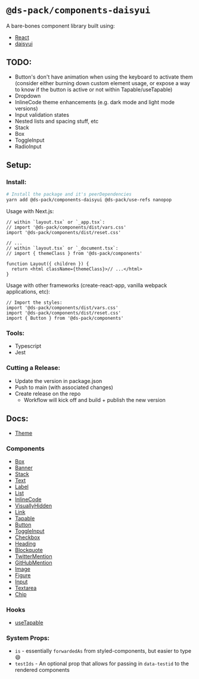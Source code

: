# `@ds-pack/components-daisyui`

A bare-bones component library built using:

- [React](https://reactjs.org/)
- [daisyui](https://daisyui.com/)

## TODO:

- Button's don't have animation when using the keyboard to activate them
  (consider either burning down custom element usage, or expose a way to know if
  the button is active or not within Tapable/useTapable)
- Dropdown
- InlineCode theme enhancements (e.g. dark mode and light mode versions)
- Input validation states
- Nested lists and spacing stuff, etc
- Stack
- Box
- ToggleInput
- RadioInput

## Setup:

### Install:

```sh
# Install the package and it's peerDependencies
yarn add @ds-pack/components-daisyui @ds-pack/use-refs nanopop
```

Usage with Next.js:

```tsx
// within `layout.tsx` or `_app.tsx`:
// import '@ds-pack/components/dist/vars.css'
import '@ds-pack/components/dist/reset.css'

// ...
// within `layout.tsx` or `_document.tsx`:
// import { themeClass } from '@ds-pack/components'

function Layout({ children }) {
  return <html className={themeClass}>// ...</html>
}
```

Usage with other frameworks (create-react-app, vanilla webpack applications,
etc):

```tsx
// Import the styles:
import '@ds-pack/components/dist/vars.css'
import '@ds-pack/components/dist/reset.css'
import { Button } from '@ds-pack/components'
```

### Tools:

- Typescript
- Jest

### Cutting a Release:

- Update the version in package.json
- Push to main (with associated changes)
- Create release on the repo
  - Workflow will kick off and build + publish the new version

## Docs:

- [Theme](./src/theme.md)

### Components

- [Box](./src/Box/readme.md)
- [Banner](./src/Banner/readme.md)
- [Stack](./src/Stack/readme.md)
- [Text](./src/Text/readme.md)
- [Label](./src/Label/readme.md)
- [List](./src/List/readme.md)
- [InlineCode](./src/InlineCode/readme.md)
- [VisuallyHidden](./src/VisuallyHidden/readme.md)
- [Link](./src/Link/readme.md)
- [Tapable](./src/Tapable/readme.md)
- [Button](./src/Button/readme.md)
- [ToggleInput](./src/ToggleInput/readme.md)
- [Checkbox](./src/Checkbox/readme.md)
- [Heading](./src/Heading/readme.md)
- [Blockquote](./src/Blockquote/readme.md)
- [TwitterMention](./src/TwitterMention/readme.md)
- [GitHubMention](./src/GitHubMention/readme.md)
- [Image](./src/Image/readme.md)
- [Figure](./src/Figure/readme.md)
- [Input](./src/Input/readme.md)
- [Textarea](./src/Textarea/readme.md)
- [Chip](./src/Chip/readme.md)

### Hooks

- [useTapable](./src/useTapable.md)

### System Props:

- `is` - essentially `forwardedAs` from styled-components, but easier to type 😄
- `testIds` - An optional prop that allows for passing in `data-testid` to the
  rendered components
